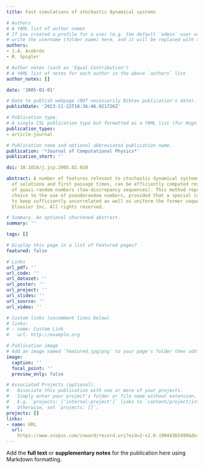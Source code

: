 ```yaml
---
title: Fast simulations of stochastic dynamical systems

# Authors
# A YAML list of author names
# If you created a profile for a user (e.g. the default `admin` user at `content/authors/admin/`), 
# write the username (folder name) here, and it will be replaced with their full name and linked to their profile.
authors:
- J.A. Acebrón
- R. Spigler

# Author notes (such as 'Equal Contribution')
# A YAML list of notes for each author in the above `authors` list
author_notes: []

date: '2005-01-01'

# Date to publish webpage (NOT necessarily Bibtex publication's date).
publishDate: '2023-11-22T10:36:46.921726Z'

# Publication type.
# A single CSL publication type but formatted as a YAML list (for Hugo requirements).
publication_types:
- article-journal

# Publication name and optional abbreviated publication name.
publication: '*Journal of Computational Physics*'
publication_short: ''

doi: 10.1016/j.jcp.2005.02.010

abstract: A number of features relevant to stochastic dynamical systems, such as moments
  of solutions and first passage times, can be efficiently computed resorting to sequences
  of quasi-random numbers (low-discrepancy sequences). This method represents an alternative
  choice to the use of pseudorandom numbers, provided that a special care is paid
  to keep sufficiently uncorrelated as well as uniform the former sequences. © 2005
  Elsevier Inc. All rights reserved.

# Summary. An optional shortened abstract.
summary: ''

tags: []

# Display this page in a list of Featured pages?
featured: false

# Links
url_pdf: ''
url_code: ''
url_dataset: ''
url_poster: ''
url_project: ''
url_slides: ''
url_source: ''
url_video: ''

# Custom links (uncomment lines below)
# links:
# - name: Custom Link
#   url: http://example.org

# Publication image
# Add an image named `featured.jpg/png` to your page's folder then add a caption below.
image:
  caption: ''
  focal_point: ''
  preview_only: false

# Associated Projects (optional).
#   Associate this publication with one or more of your projects.
#   Simply enter your project's folder or file name without extension.
#   E.g. `projects: ['internal-project']` links to `content/project/internal-project/index.md`.
#   Otherwise, set `projects: []`.
projects: []
links:
- name: URL
  url: 
    https://www.scopus.com/inward/record.uri?eid=2-s2.0-19044365490&doi=10.1016%2fj.jcp.2005.02.010&partnerID=40&md5=0f4df21a15f0bb2883a4583fefea3e05
---
```


Add the **full text** or **supplementary notes** for the publication here using Markdown formatting.
